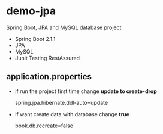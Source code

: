 # demo-jpa
Spring Boot, JPA and MySQL database project

* Spring Boot 2.1.1
* JPA
* MySQL
* Junit Testing RestAssured

## application.properties
* if run the project first time change **update to create-drop**
  
  spring.jpa.hibernate.ddl-auto=update
  
* if want create data with database change **true**

    book.db.recreate=false
  
  
